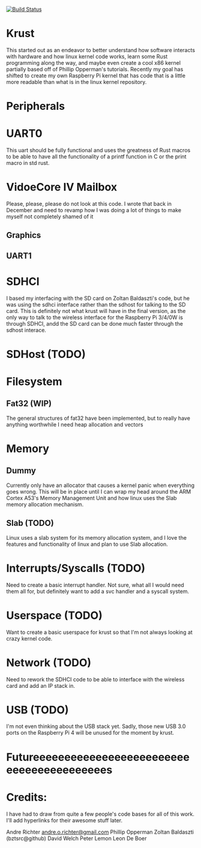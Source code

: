 [![Build Status](https://travis-ci.org/5mattmatt1/krust.svg?branch=basic_fat32)](https://travis-ci.org/5mattmatt1/krust)

# Krust
This started out as an endeavor to better understand how software interacts with hardware and how linux kernel code works, learn some Rust programming along the way, and maybe even create a cool x86 kernel partially based off of Phillip Opperman's tutorials. Recently my goal has shifted to create my own Raspberry Pi kernel that has code that is a little more readable than what is in the linux kernel repository. 

# Peripherals
# UART0
This uart should be fully functional and uses the greatness of Rust macros to be able to 
have all the functionality of a printf function in C or the print macro in std rust.

# VidoeCore IV Mailbox
Please, please, please do not look at this code. I wrote that back in December and need to revamp how I was doing a lot of things to make myself not completely shamed of it
## Graphics
## UART1

# SDHCI
I based my interfacing with the SD card on Zoltan Baldaszti's code, but he was using the sdhci interface rather than the sdhost for talking to the SD card. This is definitely not what krust will have in the final version, as the only way to talk to the wireless interface for the Raspberry Pi 3/4/0W is through SDHCI, andd the SD card can be done much faster through the sdhost interace.

# SDHost (TODO)

# Filesystem
## Fat32 (WIP)
The general structures of fat32 have been implemented, but to really have anything worthwhile I need heap allocation and vectors

# Memory
## Dummy
Currently only have an allocator that causes a kernel panic when everything goes wrong. This will be in place until I can wrap my head around the ARM Cortex A53's Memory Management Unit and how linux uses the Slab memory allocation mechanism.

## Slab (TODO)
Linux uses a slab system for its memory allocation system, and I love the features and functionality of linux and plan to use Slab allocation.

# Interrupts/Syscalls (TODO)
Need to create a basic interrupt handler. Not sure, what all I would need them all for, but definitely want to add a svc handler and a syscall system.

# Userspace (TODO)
Want to create a basic userspace for krust so that I'm not always looking at crazy kernel code.

# Network (TODO)
Need to rework the SDHCI code to be able to interface with the wireless card and add an IP stack in.

# USB (TODO)
I'm not even thinking about the USB stack yet. Sadly, those new USB 3.0 ports on the Raspberry Pi 4 will be unused for the moment by krust.

# Futureeeeeeeeeeeeeeeeeeeeeeeeeeeeeeeeeeeeeeeees

# Credits: 
I have had to draw from quite a few people's code bases for all of this work. I'll add hyperlinks for their awesome stuff later.

Andre Richter <andre.o.richter@gmail.com>
Phillip Opperman 
Zoltan Baldaszti (bztsrc@github)
David Welch
Peter Lemon
Leon De Boer